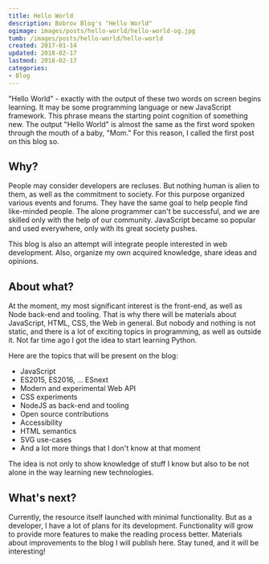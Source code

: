 ```yaml
---
title: Hello World
description: Bobrov Blog's "Hello World"
ogimage: images/posts/hello-world/hello-world-og.jpg
tumb: /images/posts/hello-world/hello-world
created: 2017-01-14
updated: 2018-02-17
lastmod: 2018-02-17
categories:
- Blog
---
```

"Hello World" - exactly with the output of these two words on screen begins learning. It may be some programming language or new JavaScript framework. This phrase means the starting point cognition of something new. The output "Hello World" is almost the same as the first word spoken through the mouth of a baby, "Mom." For this reason, I called the first post on this blog so.

## Why?
People may consider developers are recluses. But nothing human is alien to them, as well as the commitment to society. For this purpose organized various events and forums. They have the same goal to help people find like-minded people. The alone programmer can't be successful, and we are skilled only with the help of our community. JavaScript became so popular and used everywhere, only with its great society pushes.

This blog is also an attempt will integrate people interested in web development. Also, organize my own acquired knowledge, share ideas and opinions.

## About what?
At the moment, my most significant interest is the front-end, as well as Node back-end and tooling. That is why there will be materials about JavaScript, HTML, CSS, the Web in general. But nobody and nothing is not static, and there is a lot of exciting topics in programming, as well as outside it. Not far time ago I got the idea to start learning Python.

Here are the topics that will be present on the blog:
- JavaScript
- ES2015, ES2016, ... ESnext
- Modern and experimental Web API
- CSS experiments
- NodeJS as back-end and tooling
- Open source contributions
- Accessibility
- HTML semantics
- SVG use-cases
- And a lot more things that I don't know at that moment

The idea is not only to show knowledge of stuff I know but also to be not alone in the way learning new technologies.

## What's next?
Currently, the resource itself launched with minimal functionality. But as a developer, I have a lot of plans for its development. Functionality will grow to provide more features to make the reading process better. Materials about improvements to the blog I will publish here. Stay tuned, and it will be interesting!
